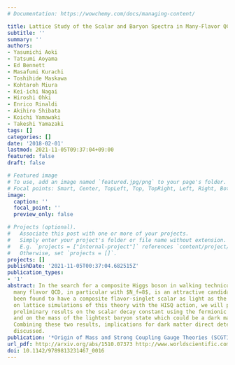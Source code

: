 ```yaml
---
# Documentation: https://wowchemy.com/docs/managing-content/

title: Lattice Study of the Scalar and Baryon Spectra in Many-Flavor QCD
subtitle: ''
summary: ''
authors:
- Yasumichi Aoki
- Tatsumi Aoyama
- Ed Bennett
- Masafumi Kurachi
- Toshihide Maskawa
- Kohtaroh Miura
- Kei-ichi Nagai
- Hiroshi Ohki
- Enrico Rinaldi
- Akihiro Shibata
- Koichi Yamawaki
- Takeshi Yamazaki
tags: []
categories: []
date: '2018-02-01'
lastmod: 2021-11-05T09:37:04+09:00
featured: false
draft: false

# Featured image
# To use, add an image named `featured.jpg/png` to your page's folder.
# Focal points: Smart, Center, TopLeft, Top, TopRight, Left, Right, BottomLeft, Bottom, BottomRight.
image:
  caption: ''
  focal_point: ''
  preview_only: false

# Projects (optional).
#   Associate this post with one or more of your projects.
#   Simply enter your project's folder or file name without extension.
#   E.g. `projects = ["internal-project"]` references `content/project/deep-learning/index.md`.
#   Otherwise, set `projects = []`.
projects: []
publishDate: '2021-11-05T00:37:04.682515Z'
publication_types:
- '1'
abstract: In the search for a composite Higgs boson in walking technicolor models,
  many flavor QCD, in particular with $N_f=8$, is an attractive candidate, and has
  been found to have a composite flavor-singlet scalar as light as the pion. Based
  on lattice simulations of this theory with the HISQ action, we will present our
  preliminary results on the scalar decay constant using the fermionic bilinear operator,
  and on the mass of the lightest baryon state which could be a dark matter candidate.
  Combining these two results, implications for dark matter direct detection are also
  discussed.
publication: '*Origin of Mass and Strong Coupling Gauge Theories (SCGT15)*'
url_pdf: http://arxiv.org/abs/1510.07373 http://www.worldscientific.com/doi/abs/10.1142/9789813231467_0016
doi: 10.1142/9789813231467_0016
---
```

